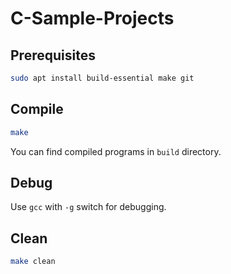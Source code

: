 # C-Sample-Projects

## Prerequisites

```bash
sudo apt install build-essential make git
```

## Compile

```bash
make
```

You can find compiled programs in `build` directory.

## Debug

Use `gcc` with `-g` switch for debugging.

## Clean

```bash
make clean
```